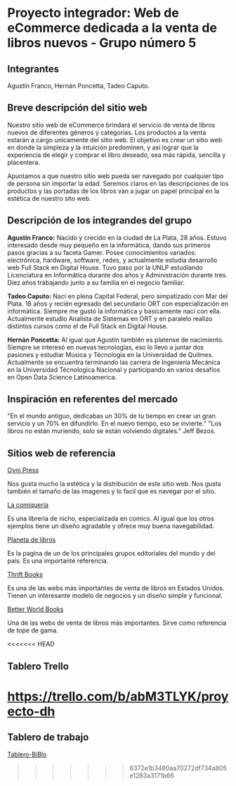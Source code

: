 # Proyecto integrador: Web de eCommerce dedicada a la venta de libros nuevos - Grupo número 5 #

## Integrantes ##

Agustín Franco, Hernán Poncetta, Tadeo Caputo.

## Breve descripción del sitio web ##

Nuestro sitio web de eCommerce brindará el servicio de venta de libros nuevos de diferentes géneros y categorias. Los productos a la venta estarán a cargo unicamente del sitio web. El objetivo es crear un sitio web en donde la simpleza y la intuición predominen, y así lograr que la experiencia de elegir y comprar el libro deseado, sea más rápida, sencilla y placentera.

Apuntamos a que nuestro sitio web pueda ser navegado por cualquier tipo de persona sin importar la edad. Seremos claros en las descripciones de los productos y las portadas de los libros van a jugar un papel principal en la estética de nuestro sito web.

## Descripción de los integrandes del grupo ##

**Agustín Franco:** Nacido y crecido en la ciudad de La Plata, 28 años. Estuvo interesado desde muy pequeño en la informática, dando sus primeros pasos gracias a su faceta Gamer. Posee conocimientos variados: electrónica, hardware, software, redes, y actualmente estudia desarrollo web Full Stack en Digital House. Tuvo paso por la UNLP estudiando Licenciatura en Informática durante dos años y Administración durante tres. Diez años trabajando junto a su familia en el negocio familiar.

**Tadeo Caputo:** Nací en plena Capital Federal, pero simpatizado con Mar del Plata. 18 años y recién egresado del secundario ORT con especialización en informática. Siempre me gustó la informática y basicamente nací con ella. Actualmente estudio Analista de Sistemas en ORT y en paralelo realizo distintos cursos como el de Full Stack en Digital House. 

**Hernán Poncetta:** Al igual que Agustín también es platense de nacimiento. Siempre se interesó en nuevas tecnologías, eso lo llevo a juntar dos pasiones y estudiar Música y Técnologia en la Universidad de Quilmes. Actualmente se encuentra terminando las carrera de Ingeniería Mecánica en la Universidad Técnologica Nacional y participando en varios desafíos en Open Data Science Latinoamerica.

## Inspiración en referentes del mercado ##

"En el mundo antiguo, dedicabas un 30% de tu tiempo en crear un gran servicio y un 70% en difundirlo. En el nuevo tiempo, eso se invierte." 
"Los libros no están muriendo, solo se están volviendo digitales."
Jeff Bezos.

## Sitios web de referencia ##

[Ovni Press](https://www.ovnipress.net/) 

Nos gusta mucho la estética y la distribución de este sitio web. Nos gusta también el tamaño de las imagenes y lo facil que es navegar por el sitio.

[La comiquería](https://www.lacomiqueria.com.ar/)

Es una libreria de nicho, especializada en comics. Al igual que los otros ejemplos tiene un diseño agradable y ofrece muy buena navegabilidad. 

[Planeta de libros](https://www.planetadelibros.com.ar/)

Es la pagina de un de los principales grupos editoriales del mundo y del país. Es una importante referencia.

[Thrift Books](https://www.thriftbooks.com/)

Es una de las webs más importantes de venta de libros en Estados Unidos. Tienen un interesante modelo de negocios y un diseño simple y funcional.

[Better World Books](https://www.betterworldbooks.com/)

Una de las webs de venta de libros más importantes. Sirve como referencia de tope de gama.

<<<<<<< HEAD
## Tablero Trello ##

https://trello.com/b/abM3TLYK/proyecto-dh
=======
## Tablero de trabajo ##

[Tablero-BiBlo](https://trello.com/b/abM3TLYK/tablero-biblo)
>>>>>>> 6372e1b3480aa70272df734a805e1283a3171b66
